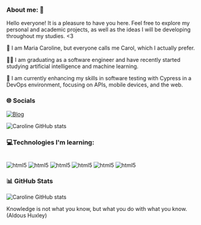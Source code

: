 ### About me: 💟

Hello everyone! It is a pleasure to have you here. Feel free to explore my personal and academic projects, as well as the ideas I will be developing throughout my studies. <3

👋 I am Maria Caroline, but everyone calls me Carol, which I actually prefer.

👩‍💻 I am graduating as a software engineer and have recently started studying artificial intelligence and machine learning.

🌱 I am currently enhancing my skills in software testing with Cypress in a DevOps environment, focusing on APIs, mobile devices, and the web.

### 🌐 Socials

[![Blog](https://img.shields.io/badge/LinkedIn-0077B5?style=for-the-badge&logo=linkedin&logoColor=white)](https://www.linkedin.com/in/maria-caroline-vale/)

![Caroline GitHub stats](https://github-readme-stats.vercel.app/api?username=mariacarolinevale&show_icons=true&theme=dracula)

### 💻Technologies I'm learning:

<div style="display:inline_block"><br/>
<img align="center"alt="html5"src="https://img.shields.io/badge/HTML5-E34F26?style=for-the-badge&logo=html5&logoColor=white"/>
<img align="center"alt="html5"src="https://img.shields.io/badge/CSS-239120?&style=for-the-badge&logo=css3&logoColor=white"/>
<img align="center"alt="html5"src="https://img.shields.io/badge/Python-14354C?style=for-the-badge&logo=python&logoColor=white"/>
<img align="center"alt="html5"src="https://img.shields.io/badge/C-00599C?style=for-the-badge&logo=c&logoColor=white"/>
<img align="center"alt="html5"src="https://img.shields.io/badge/JavaScript-F7DF1E?style=for-the-badge&logo=javascript&logoColor=black"/>
<img align="center"alt="html5"src="https://img.shields.io/badge/MySQL-00000F?style=for-the-badge&logo=mysql&logoColor=white"/>
</div>

### 📊 GitHub Stats
![Caroline GitHub stats](https://github-readme-stats.vercel.app/api?username=mariacarolinevale&show_icons=true&theme=dracula)

Knowledge is not what you know, but what you do with what you know. 
(Aldous Huxley)
